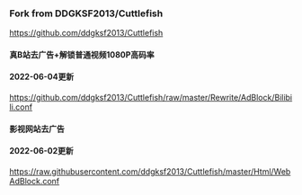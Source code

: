### Fork from DDGKSF2013/Cuttlefish
https://github.com/ddgksf2013/Cuttlefish

#### 真B站去广告+解锁普通视频1080P高码率
#### 2022-06-04更新
https://github.com/ddgksf2013/Cuttlefish/raw/master/Rewrite/AdBlock/Bilibili.conf

#### 影视网站去广告
#### 2022-06-02更新
https://raw.githubusercontent.com/ddgksf2013/Cuttlefish/master/Html/WebAdBlock.conf
